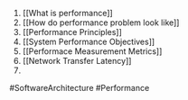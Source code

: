 1. [[What is performance]]
2. [[How do performance problem look like]]
3. [[Performance Principles]]
4. [[System Performance Objectives]]
5. [[Performace Measurement Metrics]]
6. [[Network Transfer Latency]]
7. 

#SoftwareArchitecture #Performance 